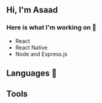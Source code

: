 ## Hi, I'm Asaad
<!--
<p align="center">
  <img src=https://user-images.githubusercontent.com/69296518/132865059-559d3d19-f3fa-461a-ba61-e98c37e959d6.png" />
</p>
-->
### Here is what I'm working on 👋
<ul>
  <li>React</li>
  <li>React Native</li>
  <li>Node and Express.js</li>
</ul>

## Languages :high_brightness:


## Tools

